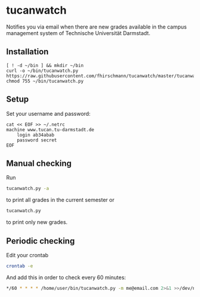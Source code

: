 # tucanwatch

Notifies you via email when there are new grades available in
the campus management system of Technische Universität Darmstadt.

## Installation

```
[ ! -d ~/bin ] && mkdir ~/bin
curl -o ~/bin/tucanwatch.py https://raw.githubusercontent.com/fhirschmann/tucanwatch/master/tucanwatch.py
chmod 755 ~/bin/tucanwatch.py
```

## Setup

Set your username and password:

```
cat << EOF >> ~/.netrc
machine www.tucan.tu-darmstadt.de
    login ab34abab
    password secret
EOF
```

## Manual checking

Run

```bash
tucanwatch.py -a
```

to print all grades in the current semester or

```bash
tucanwatch.py
```

to print only new grades.

## Periodic checking

Edit your crontab

```bash
crontab -e
```
And add this in order to check every 60 minutes:

```bash
*/60 * * * * /home/user/bin/tucanwatch.py -m me@email.com 2>&1 >>/dev/null
```
